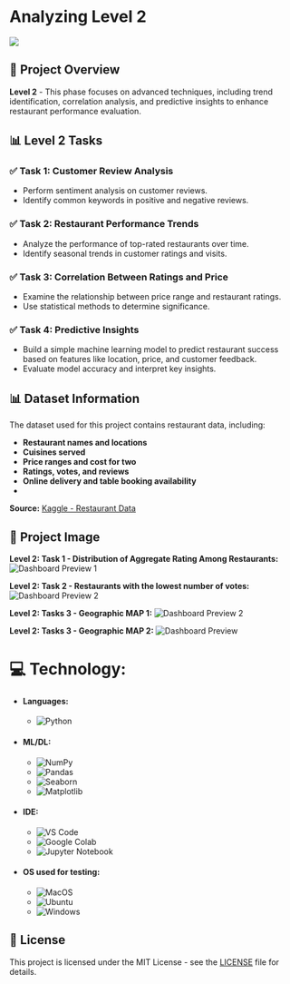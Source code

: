 # Analyzing Level 2
<img src="https://github.com/Parthadee/Restaurant-reviews-Analysis/blob/c053851255bbc11a21d862a6b16a7b7ea4168ca5/Level2/data-analysis-skills-duties-responsibilities.jpg"/>

## 📌 Project Overview
**Level 2** - This phase focuses on advanced techniques, including trend identification, correlation analysis, and predictive insights to enhance restaurant performance evaluation.

## 📊 Level 2 Tasks
### ✅ Task 1: Customer Review Analysis
- Perform sentiment analysis on customer reviews.
- Identify common keywords in positive and negative reviews.

### ✅ Task 2: Restaurant Performance Trends
- Analyze the performance of top-rated restaurants over time.
- Identify seasonal trends in customer ratings and visits.

### ✅ Task 3: Correlation Between Ratings and Price
- Examine the relationship between price range and restaurant ratings.
- Use statistical methods to determine significance.

### ✅ Task 4: Predictive Insights
- Build a simple machine learning model to predict restaurant success based on features like location, price, and customer feedback.
- Evaluate model accuracy and interpret key insights.

## 📊 Dataset Information
The dataset used for this project contains restaurant data, including:
- **Restaurant names and locations**
- **Cuisines served**
- **Price ranges and cost for two**
- **Ratings, votes, and reviews**
- **Online delivery and table booking availability**
- 
**Source:** [Kaggle - Restaurant Data](https://www.kaggle.com/datasets/parthaade/restaurant-performance-analysis)
  
## 📸 Project Image
**Level 2: Task 1 - Distribution of Aggregate Rating Among Restaurants:**
![Dashboard Preview 1](https://github.com/Parthadee/Restaurant-reviews-Analysis/blob/6adffab7c8b403d76ce795feaf4072506a8a2b9d/Level2/Task%201/picture1.png)

**Level 2: Task 2 - Restaurants with the lowest number of votes:**
![Dashboard Preview 2](https://github.com/Parthadee/Restaurant-reviews-Analysis/blob/6adffab7c8b403d76ce795feaf4072506a8a2b9d/Level2/Task%202/d1.png)

**Level 2: Tasks 3 - Geographic MAP 1:**
![Dashboard Preview 2](https://github.com/Parthadee/Restaurant-reviews-Analysis/blob/6adffab7c8b403d76ce795feaf4072506a8a2b9d/Level2/Task%203/image1.png)

**Level 2: Tasks 3 - Geographic MAP 2:**
![Dashboard Preview](https://github.com/Parthadee/Restaurant-reviews-Analysis/blob/6adffab7c8b403d76ce795feaf4072506a8a2b9d/Level2/Task%203/image%202.png)

  # 💻 Technology:
- #### Languages:
  - ![Python](https://img.shields.io/badge/python-3670A0?style=for-the-badge&logo=python&logoColor=ffdd54)
- #### ML/DL:
  - ![NumPy](https://img.shields.io/badge/numpy-%23013243.svg?style=for-the-badge&logo=numpy&logoColor=white)
  - ![Pandas](https://img.shields.io/badge/pandas-%23150458.svg?style=for-the-badge&logo=pandas&logoColor=white)
  - ![Seaborn](https://img.shields.io/badge/Seaborn-%23F7931E.svg?style=for-the-badge&logo=Seaborn&logoColor=white)
  - ![Matplotlib](https://img.shields.io/badge/Matplotlib-%23ffffff.svg?style=for-the-badge&logo=Matplotlib&logoColor=black)
- #### IDE:
  - ![VS Code](https://img.shields.io/badge/Visual_Studio_Code-0078D4?style=for-the-badge&logo=visual%20studio%20code&logoColor=white)
  - ![Google Colab](https://img.shields.io/badge/Google%20Colab-%23F9A825.svg?style=for-the-badge&logo=googlecolab&logoColor=white)
  - ![Jupyter Notebook](https://img.shields.io/badge/jupyter-%23FA0F00.svg?style=for-the-badge&logo=jupyter&logoColor=white)
- #### OS used for testing:
  - ![MacOS](https://img.shields.io/badge/mac%20os-000000?style=for-the-badge&logo=apple&logoColor=white)
  - ![Ubuntu](https://img.shields.io/badge/Ubuntu-E95420?style=for-the-badge&logo=ubuntu&logoColor=white)
  - ![Windows](https://img.shields.io/badge/Windows-0078D6?style=for-the-badge&logo=windows&logoColor=white)

## 📜 License
This project is licensed under the MIT License - see the [LICENSE](LICENSE) file for details.



